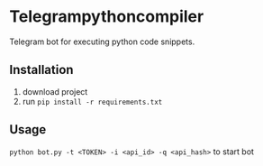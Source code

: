 # Telegrampythoncompiler
Telegram bot for executing python code snippets. 

## Installation
1. download project 
2. run `pip install -r requirements.txt`

## Usage
`python bot.py -t <TOKEN> -i <api_id> -q <api_hash>` to start bot





